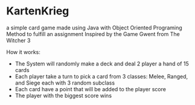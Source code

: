 # KartenKrieg
a simple card game made using Java with Object Oriented Programing Method to fulfill an assignment
Inspired by the Game Gwent from The Witcher 3

How it works:
- The System will randomly make a deck and deal 2 player a hand of 15 cards
- Each player take a turn to pick a card from 3 classes: Melee, Ranged, and Siege each with 3 random subclass 
- Each card have a point that will be added to the player score
- The player with the biggest score wins
